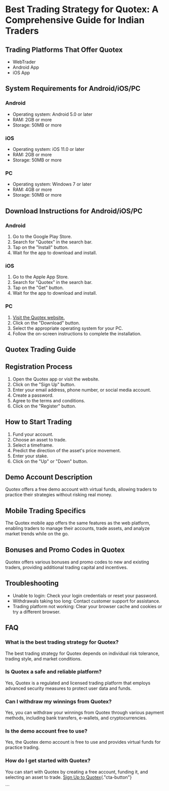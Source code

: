 # Best Trading Strategy for Quotex: A Comprehensive Guide for Indian Traders

## Trading Platforms That Offer Quotex

-   WebTrader
-   Android App
-   iOS App

## System Requirements for Android/iOS/PC

### Android

-   Operating system: Android 5.0 or later
-   RAM: 2GB or more
-   Storage: 50MB or more

### iOS

-   Operating system: iOS 11.0 or later
-   RAM: 2GB or more
-   Storage: 50MB or more

### PC

-   Operating system: Windows 7 or later
-   RAM: 4GB or more
-   Storage: 50MB or more

## Download Instructions for Android/iOS/PC

### Android

1.  Go to the Google Play Store.
2.  Search for "Quotex" in the search bar.
3.  Tap on the "Install" button.
4.  Wait for the app to download and install.

### iOS

1.  Go to the Apple App Store.
2.  Search for "Quotex" in the search bar.
3.  Tap on the "Get" button.
4.  Wait for the app to download and install.

### PC

1.  [Visit the Quotex
    website.](\%22https://traff.sbs/brokerqxsignup\%22)
2.  Click on the "Download" button.
3.  Select the appropriate operating system for your PC.
4.  Follow the on-screen instructions to complete the installation.

## Quotex Trading Guide

## Registration Process

1.  Open the Quotex app or visit the website.
2.  Click on the "Sign Up" button.
3.  Enter your email address, phone number, or social media account.
4.  Create a password.
5.  Agree to the terms and conditions.
6.  Click on the "Register" button.

## How to Start Trading

1.  Fund your account.
2.  Choose an asset to trade.
3.  Select a timeframe.
4.  Predict the direction of the asset\'s price movement.
5.  Enter your stake.
6.  Click on the "Up" or "Down" button.

## Demo Account Description

Quotex offers a free demo account with virtual funds, allowing traders
to practice their strategies without risking real money.

## Mobile Trading Specifics

The Quotex mobile app offers the same features as the web platform,
enabling traders to manage their accounts, trade assets, and analyze
market trends while on the go.

## Bonuses and Promo Codes in Quotex

Quotex offers various bonuses and promo codes to new and existing
traders, providing additional trading capital and incentives.

## Troubleshooting

-   Unable to login: Check your login credentials or reset your
    password.
-   Withdrawals taking too long: Contact customer support for
    assistance.
-   Trading platform not working: Clear your browser cache and cookies
    or try a different browser.

## FAQ

### What is the best trading strategy for Quotex?

The best trading strategy for Quotex depends on individual risk
tolerance, trading style, and market conditions.

### Is Quotex a safe and reliable platform?

Yes, Quotex is a regulated and licensed trading platform that employs
advanced security measures to protect user data and funds.

### Can I withdraw my winnings from Quotex?

Yes, you can withdraw your winnings from Quotex through various payment
methods, including bank transfers, e-wallets, and cryptocurrencies.

### Is the demo account free to use?

Yes, the Quotex demo account is free to use and provides virtual funds
for practice trading.

### How do I get started with Quotex?

You can start with Quotex by creating a free account, funding it, and
selecting an asset to trade. [Sign Up to
Quotex](\%22https://traff.sbs/brokerqxsignup\%22){."cta-button"}

\`\`\`


